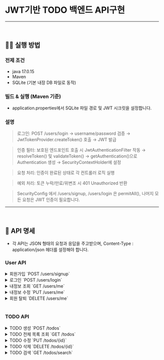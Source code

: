 # JWT기반 TODO 백엔드 API구현

---
<br>

## 🧑‍💻 실행 방법

### 전제 조건
- java 17.0.15
- Maven
- SQLite (기본 내장 DB 파일로 동작)

### 빌드 & 실행 (Maven 기준)
- application.properties에서 SQLite 파일 경로 및 JWT 시크릿을 설정합니다.

### 설명
> 로그인: POST /users/login → username/password 검증 → JwtTokenProvider.createToken() 호출 → JWT 발급

> 인증 필터: 보호된 엔드포인트 호출 시 JwtAuthenticationFilter 작동 → resolveToken() 및 validateToken() → getAuthentication()으로 Authentication 생성 → SecurityContextHolder에 설정

> 요청 처리: 인증이 완료된 상태로 각 컨트롤러 로직 실행

> 예외 처리: 토큰 누락/만료/위변조 시 401 Unauthorized 반환

> SecurityConfig 에서 /users/signup, /users/login 은 permitAll(), 나머지 모든 요청은 JWT 인증이 필요합니다.


---
<br>


## 📖 API 명세
- 각 API는 JSON 형태의 요청과 응답을 주고받으며, Content-Type : application/json 헤더를 설정해야 합니다.

### User API


<details markdown="1">
<summary>회원가입 `POST /users/signup`</summary>
 
#### Ruquest Body : 
```json
{
  "memberId": "string",
  "memberName": "string",
  "memberPw": "string"
}
```
 
<details markdown="1">
  <summary>Success Response</summary>
  
```json

{
"status": 201,
  "message": "회원가입 성공"
}
```
  </details>
   <details markdown="1">
  <summary>Error Response</summary>
  
```json

{
"status": 400,
  "message": "회원가입 실패 : [에러 사유]"
}
```
  </details>
</details>


<details markdown="1">
<summary>로그인 `POST /users/login`</summary>
 
#### Ruquest Body : 
```json
{
  "memberId": "string",
  "memberPw": "string"
}
```
 
<details markdown="1">
  <summary>Success Response</summary>
  
```json

{
"status": 200,
  "message": "JWT token"
}
```
  </details>
   <details markdown="1">
  <summary>Error Response</summary>
  
```json

{
"status": 404,
  "message": "존재하지 않는 회원입니다."
}
```

```json

{
"status": 401,
"message": "로그인 실패 : 비밀번호가 일치하지 않습니다."
}
```
  </details>
</details>


<details markdown="1">
<summary>내정보 조회 `GET /users/me`</summary>

  #### Headers : `Authorization: Bearer <JWT 토큰>`

 
<details markdown="1">
  <summary>Success Response</summary>
  
```json

{
"status": 200,
"message": "<memberId> 님"
}
```
  </details>
   <details markdown="1">
  <summary>Error Response</summary>
  
```json

{
  "error": "Invalid or missing JWT token"
}
```

  </details>
</details>

<details markdown="1">
<summary>내정보 수정 `PUT /users/me`</summary>

  #### Headers : `Authorization: Bearer <JWT 토큰>`

 #### Ruquest Body : 
```json
{
  "memberId": "string",
  "memberPw": "string"
}
```

<details markdown="1">
  <summary>Success Response</summary>
  
```json

{
"status": 200,
"message": "회원 정보가 성공적으로 수정되었습니다."
}
```
  </details>
   <details markdown="1">
  <summary>Error Response</summary>
  
```json

// 필수 필드 누락
{
  "status": 400,
  "message": "[에러 사유]"
}

// 토큰 없음/유효하지 않을 때
{
  "error": "Invalid or missing JWT token"
}

```

  </details>
</details>

<details markdown="1">
<summary>회원 탈퇴 `DELETE /users/me`</summary>

  #### Headers : `Authorization: Bearer <JWT 토큰>`

<details markdown="1">
  <summary>Success Response</summary>
  
```json

{
"status": 200,
"message": "회원이 성공적으로 탈퇴되었습니다."
}
```
  </details>
   <details markdown="1">
  <summary>Error Response</summary>
  
```json

{
  "error": "Invalid or missing JWT token"
}

```

  </details>
</details>

<br>
 
### TODO API

<details markdown="1">
<summary>TODO 생성 `POST /todos`</summary>

  #### Headers : `Authorization: Bearer <JWT 토큰>`

 #### Ruquest Body : 
```json
{
  "todoTitle": "string",
  "todoContent": "string"
}
```

<details markdown="1">
  <summary>Success Response</summary>
  
```json

{
  "status": 201,
  "message": "TODO가 성공적으로 등록되었습니다."
}

```
  </details>
   <details markdown="1">
  <summary>Error Response</summary>
  
```json
// 인증 실패
{
  "error": "Invalid or missing JWT token"
}

// 필드 검증 실패
{
  "status": 400,
  "message": "[에러 사유]"
}

```
  </details>
</details>


<details markdown="1">
<summary>TODO 전체 목록 조회 `GET /todos`</summary>

  #### Headers : `Authorization: Bearer <JWT 토큰>`


<details markdown="1">
  <summary>Success Response</summary>
  
```json

  {
    "todoNo": "string",
    "memberNo": "string",
    "todoTitle": "string",
    "todoContent": "string",
    "completed": 0,
    "completedStatus": "미완료",
    "instDtm": "2025-05-14 12:00:00",
    "updateDtm": null
  }



```
  </details>
   <details markdown="1">
  <summary>Error Response</summary>
  
```json
// 인증 실패
{
  "error": "Invalid or missing JWT token"
}

```
  </details>
</details>



<details markdown="1">
<summary>TODO 수정 `PUT /todos/{id}`</summary>

  #### Headers : `Authorization: Bearer <JWT 토큰>`

 #### Ruquest Body : 
```json
{
  "todoTitle": "string", 
  "todoContent": "string",
  "completed": 1
}

```
<details markdown="1">
  <summary>Success Response</summary>
  
```json

{
  "status": 200,
  "message": "TODO가 성공적으로 수정되었습니다."
}


```
  </details>
   <details markdown="1">
  <summary>Error Response</summary>
  
```json
// 인증 실패
{"error":"Invalid or missing JWT token"}
// 필드 검증 실패
{"status":400,"message":"[에러 사유]"}
// 존재하지 않는 id
{"status":404,"message":"TODO를 찾을 수 없습니다."}

```
  </details>
</details>


<details markdown="1">
<summary>TODO 삭제 `DELETE /todos/{id}`</summary>

  #### Headers : `Authorization: Bearer <JWT 토큰>`

<details markdown="1">
  <summary>Success Response</summary>
  
```json

{
  "status": 200,
  "message": "TODO가 성공적으로 삭제되었습니다."
}


```
  </details>
   <details markdown="1">
  <summary>Error Response</summary>
  
```json
// 인증 실패
{"error":"Invalid or missing JWT token"}
// 존재하지 않는 id
{"status":404,"message":"TODO를 찾을 수 없습니다."}


```
  </details>
</details>


<details markdown="1">
<summary>TODO 검색 `GET /todos/search`</summary>

  #### Headers : `Authorization: Bearer <JWT 토큰>`

<details markdown="1">
  <summary>Success Response</summary>
  
```json

[
  { /* Todo 객체 배열 구조 */ }
]


```
  </details>
   <details markdown="1">
  <summary>Error Response</summary>
  
```json
{"error":"Invalid or missing JWT token"}

```
  </details>
</details>
